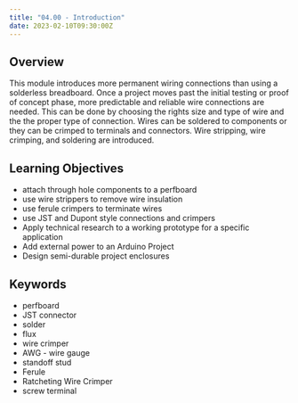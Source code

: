 ```yaml
---
title: "04.00 - Introduction"
date: 2023-02-10T09:30:00Z
---
```


## Overview

This module introduces more permanent wiring connections than using a solderless breadboard. Once a project moves past the initial testing or proof of concept phase, more predictable and reliable wire connections are needed. This can be done by choosing the rights size and type of wire and the the proper type of connection. Wires can be soldered to components or they can be crimped to terminals and connectors. Wire stripping, wire crimping, and soldering are introduced.

## Learning Objectives

- attach through hole components to a perfboard
- use wire strippers to remove wire insulation
- use ferule crimpers to terminate wires
- use JST and Dupont style connections and crimpers
- Apply technical research to a working prototype for a specific application
- Add external power to an Arduino Project
- Design semi-durable project enclosures

## Keywords

- perfboard
- JST connector
- solder
- flux
- wire crimper
- AWG - wire gauge
- standoff stud
- Ferule
- Ratcheting Wire Crimper
- screw terminal
